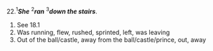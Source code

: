 22.<sup>1</sup>***She*** <sup>2</sup>***ran*** <sup>3</sup>***down the stairs***.

1. See 18.1
2. Was running, flew, rushed, sprinted, left, was leaving
3. Out of the ball/castle, away from the ball/castle/prince, out, away
